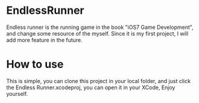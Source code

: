 EndlessRunner
=============

Endless runner is the running game in the book "iOS7 Game Development", and change some resource of the myself. Since it is my first project, I will add more feature in the future.

How  to use
=============
This is simple, you can clone this project in your local folder, and just click the Endless Runner.xcodeproj, you can open it in your XCode, Enjoy yourself.
